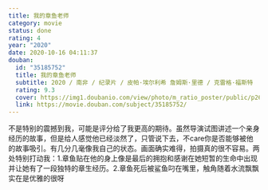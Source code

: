 ```yaml
---
title: 我的章鱼老师
category: movie
status: done
rating: 4
year: "2020"
date: 2020-10-16 04:11:37
douban:
  id: "35185752"
  title: 我的章鱼老师
  subtitle: 2020 / 南非 / 纪录片 / 皮帕·埃尔利希 詹姆斯·里德 / 克雷格·福斯特
  rating: 9.3
  cover: https://img1.doubanio.com/view/photo/m_ratio_poster/public/p2619541259.jpg
  link: https://movie.douban.com/subject/35185752/
---
```


不是特别的震撼到我，可能是评分给了我更高的期待。虽然导演试图讲述一个亲身经历的故事，但是给人感觉他已经淡然了，只管说下去，不care你是否能够被他的故事吸引。有几分几毫像我自己的状态。画面确实难得，拍摄真的很不容易。两处特别打动我：1.章鱼贴在他的身上像是最后的拥抱和感谢在她短暂的生命中出现并让她有了一段独特的章生经历。2.章鱼死后被鲨鱼叼在嘴里，触角随着水流飘飘实在是优雅的很呀
